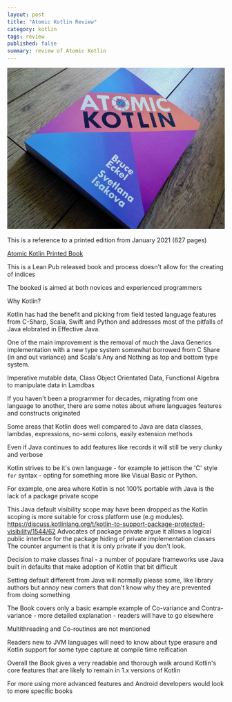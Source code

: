 ```yaml
---
layout: post
title: "Atomic Kotlin Review"
category: kotlin
tags: review
published: false
summary: review of Atomic Kotlin
---
```


![Atomic Kotlin](/public/atomic_kotlin.jpg)

This is a reference to a printed edition from January 2021 (627 pages)

[Atomic Kotlin Printed Book](https://www.atomickotlin.com/printbook/)

This is a Lean Pub released book and process doesn't allow for the creating of indices

The booked is aimed at both novices and experienced programmers

Why Kotlin?

Kotlin has had the benefit and picking from field tested language features from C-Sharp, Scala, Swift and Python and addresses most of the pitfalls of Java elobrated in Effective Java.

One of the main improvement is the removal of much the Java Generics implementation with a new type system somewhat borrowed from C Share (in and out variance) and Scala's Any and Nothing as top and bottom type system.

Imperative mutable data, Class Object Orientated Data, Functional Algebra to manipulate data in Lamdbas

If you haven't been a programmer for decades, migrating from one language to another, there are some notes about where languages features and constructs originated 

Some areas that Kotlin does well compared to Java are data classes, lambdas, expressions, no-semi colons, easily extension methods

Even if Java continues to add features like records it will still be very clunky and verbose

Kotlin strives to be it's own language - for example to jettison the 'C' style `for` syntax - opting for something more like Visual Basic or Python. 

For example, one area where Kotlin is not 100% portable with Java is the lack of a package private scope

This Java default visibility scope may have been dropped as the Kotlin scoping is more suitable for cross platform use (e.g modules).
https://discuss.kotlinlang.org/t/kotlin-to-support-package-protected-visibility/1544/62
Advocates of package private argue it allows a logical public interface for the package hiding of private implementation classes
The counter argument is that it is only private if you don't look.

Decision to make classes final - a number of populare frameworks use Java built in defaults that make adoption of Kotlin that bit difficult

Setting default different from Java will normally please some, like library authors but annoy new comers that don't know why they are prevented from doing something

The Book covers only a basic example example of Co-variance and Contra-variance - more detailed explanation - readers will have to go elsewhere

Multithreading and Co-routines are not mentioned
 
Readers new to JVM languages will need to know about type erasure and Kotlin support for some type capture at compile time reification  

Overall the Book gives a very readable and thorough walk around Kotlin's core features that are likely to remain in 1.x versions of Kotlin

For more using more advanced features and Android developers would look to more specific books
